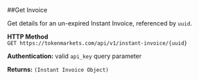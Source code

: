 ##Get Invoice

Get details for an un-expired Instant Invoice, referenced by ```uuid```.

**HTTP Method**  
```GET https://tokenmarkets.com/api/v1/instant-invoice/{uuid}```

**Authentication:** valid ```api_key``` query parameter

**Returns:** ```(Instant Invoice Object)```
